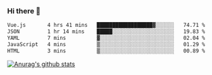 ### Hi there 👋



<!--
**webB1an/webB1an** is a ✨ _special_ ✨ repository because its `README.md` (this file) appears on your GitHub profile.

Here are some ideas to get you started:

- 🔭 I’m currently working on ...
- 🌱 I’m currently learning ...
- 👯 I’m looking to collaborate on ...
- 🤔 I’m looking for help with ...
- 💬 Ask me about ...
- 📫 How to reach me: ...
- 😄 Pronouns: ...
- ⚡ Fun fact: ...
-->

<!--START_SECTION:waka-->

```txt
Vue.js       4 hrs 41 mins   ██████████████████▓░░░░░░   74.71 %
JSON         1 hr 14 mins    █████░░░░░░░░░░░░░░░░░░░░   19.83 %
YAML         7 mins          ▓░░░░░░░░░░░░░░░░░░░░░░░░   02.04 %
JavaScript   4 mins          ▒░░░░░░░░░░░░░░░░░░░░░░░░   01.29 %
HTML         3 mins          ▒░░░░░░░░░░░░░░░░░░░░░░░░   00.89 %
```

<!--END_SECTION:waka-->


[![Anurag's github stats](https://github-readme-stats.vercel.app/api?username=webB1an&show_icons=true&theme=radical)](https://github.com/anuraghazra/github-readme-stats)

